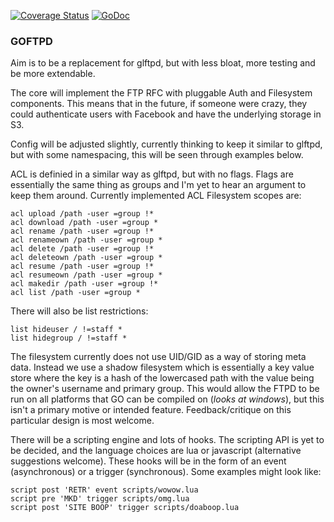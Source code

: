 [![Coverage Status](https://coveralls.io/repos/github/goftpd/goftpd/badge.svg?branch=master)](https://coveralls.io/github/goftpd/goftpd?branch=master)
[![GoDoc](https://godoc.org/github.com/goftpd/goftpd?status.svg)](https://godoc.org/github.com/goftpd/goftpd)

### GOFTPD
Aim is to be a replacement for glftpd, but with less bloat, more testing and be
more extendable. 

The core will implement the FTP RFC with pluggable Auth and Filesystem
components. This means that in the future, if someone were crazy, they could
authenticate users with Facebook and have the underlying storage in S3.

Config will be adjusted slightly, currently thinking to keep it similar to
glftpd, but with some namespacing, this will be seen through examples below.

ACL is definied in a similar way as glftpd, but with no flags. Flags are
essentially the same thing as groups and I'm yet to hear an argument to keep
them around. Currently implemented ACL Filesystem scopes are:

```
acl upload /path -user =group !*
acl download /path -user =group *
acl rename /path -user =group !*
acl renameown /path -user =group *
acl delete /path -user =group !*
acl deleteown /path -user =group *
acl resume /path -user =group !*
acl resumeown /path -user =group *
acl makedir /path -user =group !*
acl list /path -user =group *
```

There will also be list restrictions:

```
list hideuser / !=staff *
list hidegroup / !=staff *
```

The filesystem currently does not use UID/GID as a way of storing meta data.
Instead we use a shadow filesystem which is essentially a key value store where
the key is a hash of the lowercased path with the value being the owner's
username and primary group. This would allow the FTPD to be run on all platforms
that GO can be compiled on (*looks at windows*), but this isn't a primary motive
or intended feature. Feedback/critique on this particular design is most
welcome.

There will be a scripting engine and lots of hooks. The scripting 
API is yet to be decided, and the language choices are lua or javascript 
(alternative suggestions welcome). These hooks will be in the form of an event 
(asynchronous) or a trigger (synchronous). Some examples might look like:

```
script post 'RETR' event scripts/wowow.lua
script pre 'MKD' trigger scripts/omg.lua
script post 'SITE BOOP' trigger scripts/doaboop.lua
```

